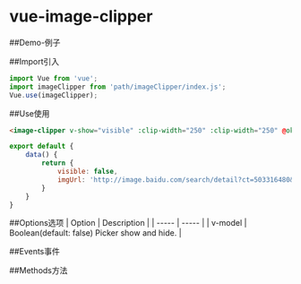 # vue-image-clipper

##Demo-例子

##Import引入
```Javascript
import Vue from 'vue';
import imageClipper from 'path/imageClipper/index.js';
Vue.use(imageClipper);
```

##Use使用
```HTML
<image-clipper v-show="visible" :clip-width="250" :clip-width="250" @ok="ok"></image-clipper>
```
```Javascript
export default {
    data() {
        return {
            visible: false,
            imgUrl: 'http://image.baidu.com/search/detail?ct=503316480&z=0&ipn=false&word=%E5%A3%81%E7%BA%B8&hs=0&pn=0&spn=0&di=29105939410&pi=0&rn=1&tn=baiduimagedetail&is=0%2C0&ie=utf-8&oe=utf-8&cl=2&lm=-1&cs=2192668381%2C2116711447&os=1324151937%2C4179637641&simid=0%2C0&adpicid=0&lpn=0&ln=30&fr=ala&fm=&sme=&cg=wallpaper&bdtype=13&oriquery=%E5%A3%81%E7%BA%B8&objurl=http%3A%2F%2Fimgsrc.baidu.com%2Fimgad%2Fpic%2Fitem%2F6d81800a19d8bc3e3bad2adf888ba61ea8d34579.jpg&fromurl=ippr_z2C%24qAzdH3FAzdH3Fooo_z%26e3Bq7wg3tg2_z%26e3Bv54AzdH3Ft42k7yAzdH3Fanja90lm_z%26e3Bip4s&gsm=0'
        }
    }
}
```

##Options选项
| Option | Description |
| ----- | ----- |
| v-model | Boolean(default: false) Picker show and hide. |

##Events事件

##Methods方法


